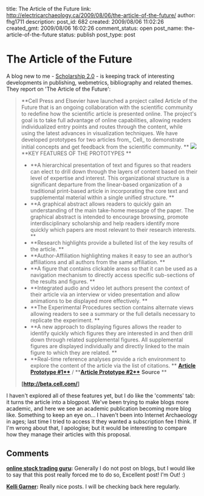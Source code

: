 title: The Article of the Future
link: http://electricarchaeology.ca/2009/08/06/the-article-of-the-future/
author: fhg1711
description: 
post_id: 682
created: 2009/08/06 11:02:26
created_gmt: 2009/08/06 16:02:26
comment_status: open
post_name: the-article-of-the-future
status: publish
post_type: post

# The Article of the Future

A blog new to me - [Scholarship 2.0](http://scholarship20.blogspot.com/) \- is keeping track of interesting developments in publishing, webmetrics, bibliography and related themes. They report on 'The Article of the Future': 

> **Cell Press and Elsevier have launched a project called Article of the Future that is an ongoing collaboration with the scientific community to redefine how the scientific article is presented online. The project's goal is to take full advantage of online capabilities, allowing readers individualized entry points and routes through the content, while using the latest advances in visualization techniques. We have developed prototypes for two articles from_ Cell_ to demonstrate initial concepts and get feedback from the scientific community. ** ![](http://2.bp.blogspot.com/_1yC8pclUjHU/SmdamPdUrkI/AAAAAAAADtg/9ifw4jbDrfY/s320/ArticleFuture-1.png) **KEY FEATURES OF THE PROTOTYPES **
> 
>   * **A hierarchical presentation of text and figures so that readers can elect to drill down through the layers of content based on their level of expertise and interest. This organizational structure is a significant departure from the linear-based organization of a traditional print-based article in incorporating the core text and supplemental material within a single unified structure. **
>   * **A graphical abstract allows readers to quickly gain an understanding of the main take-home message of the paper. The graphical abstract is intended to encourage browsing, promote interdisciplinary scholarship and help readers identify more quickly which papers are most relevant to their research interests. **
>   * **Research highlights provide a bulleted list of the key results of the article. **
>   * **Author-Affiliation highlighting makes it easy to see an author’s affiliations and all authors from the same affiliation. **
>   * **A figure that contains clickable areas so that it can be used as a navigation mechanism to directly access specific sub-sections of the results and figures. **
>   * **Integrated audio and video let authors present the context of their article via an interview or video presentation and allow animations to be displayed more effectively. **
>   * **The Experimental Procedures section contains alternate views allowing readers to see a summary or the full details necessary to replicate the experiment. **
>   * **A new approach to displaying figures allows the reader to identify quickly which figures they are interested in and then drill down through related supplemental figures. All supplemental figures are displayed individually and directly linked to the main figure to which they are related. **
>   * **Real-time reference analyses provide a rich environment to explore the content of the article via the list of citations. **
> **[Article Prototype #1**](http://beta.cell.com/erickson)** / ****[Article Prototype #2**](http://beta.cell.com/hochstim)** ****Source**** **
> 
> **[****<http://beta.cell.com/>****]**

I haven't explored all of these features yet, but I do like the 'comments' tab: it turns the article into a blogpost. We've been trying to make blogs more academic, and here we see an academic publication becoming more blog like. Something to keep an eye on... I haven't been into Internet Archaeology in ages; last time I tried to access it they wanted a subscription fee I think. If I'm wrong about that, I apologise; but it would be interesting to compare how they manage their articles with this proposal.

## Comments

**[online stock trading guru](#2546 "2010-01-10 19:27:30"):** Generally I do not post on blogs, but I would like to say that this post really forced me to do so, Excellent post! I'm Out! :)

**[Kelli Garner](#2299 "2009-09-25 19:59:23"):** Really nice posts. I will be checking back here regularly.

